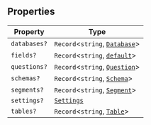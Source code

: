 ## Properties

| Property | Type |
| ------ | ------ |
| <a id="databases"></a> `databases?` | `Record`\<`string`, [`Database`](../classes/Database.md)\> |
| <a id="fields"></a> `fields?` | `Record`\<`string`, [`default`](../classes/default.md)\> |
| <a id="questions"></a> `questions?` | `Record`\<`string`, [`Question`](../classes/Question.md)\> |
| <a id="schemas"></a> `schemas?` | `Record`\<`string`, [`Schema`](../classes/Schema.md)\> |
| <a id="segments"></a> `segments?` | `Record`\<`string`, [`Segment`](../classes/Segment.md)\> |
| <a id="settings"></a> `settings?` | [`Settings`](../type-aliases/Settings.md) |
| <a id="tables"></a> `tables?` | `Record`\<`string`, [`Table`](../classes/Table.md)\> |
